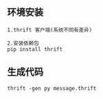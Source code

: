 
## 环境安装
    1.thrift 客户端(系统不同有差异)

    2.安装依赖包
    pip install thrift

## 生成代码
    thrift -gen py message.thrift